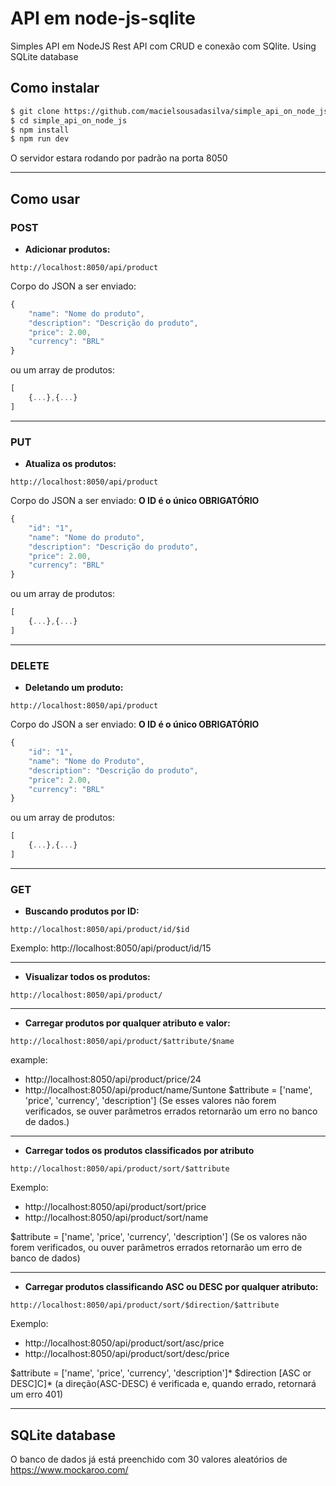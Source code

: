 # API em node-js-sqlite
Simples API em NodeJS Rest API com CRUD e conexão com SQlite.
Using SQLite database

## Como instalar
```sh
$ git clone https://github.com/macielsousadasilva/simple_api_on_node_js.git
$ cd simple_api_on_node_js
$ npm install 
$ npm run dev
```

O servidor estara rodando por padrão na porta 8050

------------

## Como usar

### POST
* **Adicionar produtos:**
```
http://localhost:8050/api/product
```
Corpo do JSON a ser enviado:
```javascript
{
	"name": "Nome do produto",
	"description": "Descrição do produto",
	"price": 2.00,
	"currency": "BRL" 
}
```
ou um array de produtos:
```javascript
[
	{...},{...}
]
```

---------------------------------------------

### PUT
* **Atualiza os produtos:**
```
http://localhost:8050/api/product
```
Corpo do JSON a ser enviado: **O ID é o único OBRIGATÓRIO**
```javascript
{
	"id": "1",
	"name": "Nome do produto",
	"description": "Descrição do produto",
	"price": 2.00,
	"currency": "BRL" 
}
```
ou um array de produtos:
```javascript
[
	{...},{...}
]
```

---------------------------------------------

### DELETE
* **Deletando um produto:**
```
http://localhost:8050/api/product
```
Corpo do JSON a ser enviado: **O ID é o único OBRIGATÓRIO**
```javascript
{
	"id": "1",
	"name": "Nome do Produto",
	"description": "Descrição do produto",
	"price": 2.00,
	"currency": "BRL" 
}
```
ou um array de produtos:
```javascript
[
	{...},{...}
]
```

---------------------------------------------

### GET
* **Buscando produtos por ID:**
```
http://localhost:8050/api/product/id/$id
```
Exemplo: http://localhost:8050/api/product/id/15
_____

* **Visualizar todos os produtos:**
```
http://localhost:8050/api/product/
```
______

* **Carregar produtos por qualquer atributo e valor:** 
```
http://localhost:8050/api/product/$attribute/$name
```
example: 
- http://localhost:8050/api/product/price/24
- http://localhost:8050/api/product/name/Suntone
$attribute = ['name', 'price', 'currency', 'description']
(Se esses valores não forem verificados, se ouver parâmetros errados retornarão um erro no banco de dados.)
_____

* **Carregar todos os produtos classificados por atributo** 
```
http://localhost:8050/api/product/sort/$attribute
```
Exemplo: 
- http://localhost:8050/api/product/sort/price
- http://localhost:8050/api/product/sort/name

$attribute = ['name', 'price', 'currency', 'description']
(Se os valores não forem verificados, ou ouver parâmetros errados retornarão um erro de banco de dados)
____

* **Carregar produtos classificando ASC ou DESC por qualquer atributo:**
```
http://localhost:8050/api/product/sort/$direction/$attribute
```
Exemplo: 
- http://localhost:8050/api/product/sort/asc/price
- http://localhost:8050/api/product/sort/desc/price

$attribute = ['name', 'price', 'currency', 'description']*
$direction [ASC or DESC]C]*
(a direção(ASC-DESC) é verificada e, quando errado, retornará um erro 401)
_____


## SQLite database
O banco de dados já está preenchido com 30 valores aleatórios de https://www.mockaroo.com/
